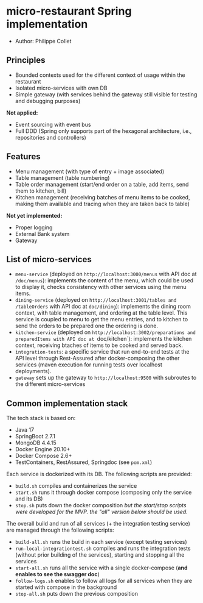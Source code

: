 # micro-restaurant Spring implementation

* Author: Philippe Collet

## Principles

* Bounded contexts used for the different context of usage within the restaurant
* Isolated micro-services with own DB
* Simple gateway (with services behind the gateway still visible for testing and debugging purposes)

**Not applied:**

* Event sourcing with event bus
* Full DDD (Spring only supports part of the hexagonal architecture, i.e., repositories and controllers)

## Features

* Menu management (with type of entry + image associated)
* Table management (table numbering)
* Table order management (start/end order on a table, add items, send them to kitchen, bill)
* Kitchen management (receiving batches of menu items to be cooked, making them available and tracing when they are taken back to table)

**Not yet implemented:**

* Proper logging
* External Bank system
* Gateway

## List of micro-services

* `menu-service` (deployed on `http://localhost:3000/menus` with API doc at `/doc/menus`): implements the content of the menu, which could be used to display it, checks consistency with other services using the menu items.
* `dining-service` (deployed on `http://localhost:3001/tables and /tableOrders` with API doc at `doc/dining`): implements the dining room context, with table management, and ordering at the table level. 
This service is coupled to menu to get the menu entries, and to kitchen to send the orders to be prepared one the ordering is done.
* `kitchen-service` (deployed on `http://localhost:3002/preparations and preparedItems with API doc at `doc/kitchen`): implements the kitchen context, receiving btaches of items to be cooked and served back.
* `integration-tests`: a specific service that run end-to-end tests at the API level through Rest-Assured after docker-composing the other services (maven execution for running tests over localhost deployments).
* `gateway` sets up the gateway to `http://localhost:9500` with subroutes to the different micro-services

##  Common implementation stack

The tech stack is based on:
* Java 17
* SpringBoot 2.7.1
* MongoDB 4.4.15
* Docker Engine 20.10+
* Docker Compose 2.6+
* TestContainers, RestAssured, Springdoc (see `pom.xml`)

Each service is dockerized with its DB. The following scripts are provided:
* `build.sh` compiles and containerizes the service
* `start.sh` runs it through docker compose (composing only the service and its DB)
* `stop.sh` puts down the docker composition
*but the start/stop scripts were developed for the MVP. the "all" version below should be used.*

The overall build and run of all services (+ the integration testing service) are managed through the following scripts:
* `build-all.sh` runs the build in each service (except testing services)
* `run-local-integrationtest.sh` compiles and runs the integration tests (without prior building of the services), starting and stopping all the services
* `start-all.sh` runs all the service with a single docker-compose (**and enables to see the swagger doc**)
* `follow-logs.sh` enables to follow all logs for all services when they are started with compose in the background
* `stop-all.sh` puts down the previous composition



